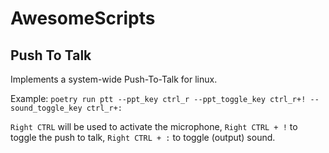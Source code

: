 # AwesomeScripts

## Push To Talk

Implements a system-wide Push-To-Talk for linux.

Example:
`poetry run ptt --ppt_key ctrl_r --ppt_toggle_key ctrl_r+! --sound_toggle_key ctrl_r+:`

`Right CTRL` will be used to activate the microphone, `Right CTRL + !` to toggle the push to talk,
`Right CTRL + :` to toggle (output) sound.

